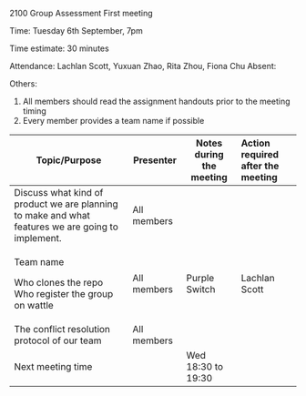 ﻿2100 Group Assessment First meeting 

Time: Tuesday 6th September, 7pm 

Time estimate: 30 minutes 

Attendance: Lachlan Scott, Yuxuan Zhao, Rita Zhou, Fiona Chu Absent: 

Others:  

1. All members should read the assignment handouts prior to the meeting timing 
1. Every member provides a team name if possible 



|Topic/Purpose |Presenter |Notes during the meeting |Action required after the meeting |
| - | - | - | :- |
|Discuss what kind of product we are planning to make and what features we are going to implement. |All members |||
|<p>Team name </p><p>Who clones the repo Who register the group on wattle </p>|All members |Purple Switch |Lachlan Scott |
|The conflict resolution protocol of our team |All members |||
|Next meeting time ||Wed 18:30 to 19:30 ||

